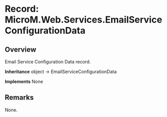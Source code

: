 # Record: MicroM.Web.Services.EmailServiceConfigurationData
## Overview
Email Service Configuration Data record.

**Inheritance**
object -> EmailServiceConfigurationData

**Implements**
None

## Remarks
None.


